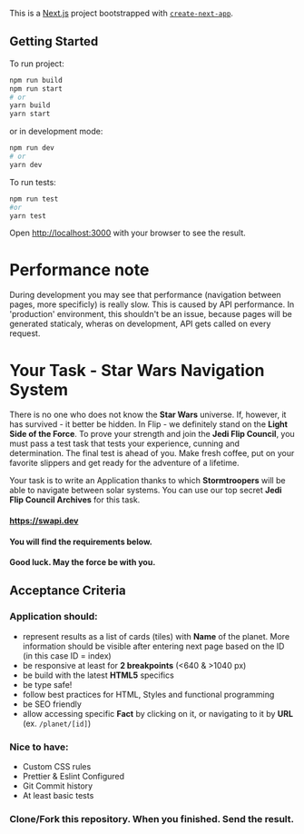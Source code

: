 This is a [Next.js](https://nextjs.org/) project bootstrapped with [`create-next-app`](https://github.com/vercel/next.js/tree/canary/packages/create-next-app).

## Getting Started

To run project:

```bash
npm run build
npm run start
# or
yarn build
yarn start
```

or in development mode:

```bash
npm run dev
# or
yarn dev
```

To run tests:

```bash
npm run test
#or
yarn test
```

Open [http://localhost:3000](http://localhost:3000) with your browser to see the result.

# Performance note

During development you may see that performance (navigation between pages, more specificly) is really slow. This is caused by API performance.
In 'production' environment, this shouldn't be an issue, because pages will be generated staticaly,
wheras on development, API gets called on every request.

# Your Task - Star Wars Navigation System

There is no one who does not know the **Star Wars** universe. If, however, it has survived - it better be hidden. In Flip - we definitely stand on the **Light Side of the Force**.
To prove your strength and join the **Jedi Flip Council**, you must pass a test task that tests your experience, cunning and determination.
The final test is ahead of you. Make fresh coffee, put on your favorite slippers and get ready for the adventure of a lifetime.

Your task is to write an Application thanks to which **Stormtroopers** will be able to navigate between solar systems.
You can use our top secret **Jedi Flip Council Archives** for this task.

#### https://swapi.dev

#### You will find the requirements below.

#### Good luck. May the force be with you.

## Acceptance Criteria

### Application should:

- represent results as a list of cards (tiles) with **Name** of the planet. More information should be visible after entering next page based on the ID (in this case ID = index)
- be responsive at least for **2 breakpoints** (<640 & >1040 px)
- be build with the latest **HTML5** specifics
- be type safe!
- follow best practices for HTML, Styles and functional programming
- be SEO friendly
- allow accessing specific **Fact** by clicking on it, or navigating to it by **URL** (ex. `/planet/[id]`)

### Nice to have:

- Custom CSS rules
- Prettier & Eslint Configured
- Git Commit history
- At least basic tests

### Clone/Fork this repository. When you finished. Send the result.
